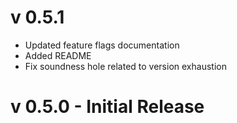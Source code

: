 # v 0.5.1

* Updated feature flags documentation
* Added README
* Fix soundness hole related to version exhaustion

# v 0.5.0 - Initial Release
